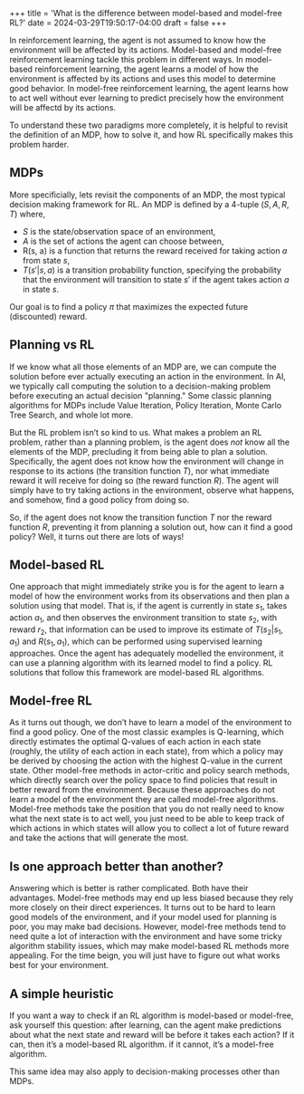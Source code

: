 +++
title = 'What is the difference between model-based and model-free RL?'
date = 2024-03-29T19:50:17-04:00
draft = false
+++

In reinforcement learning, the agent is not assumed to know how the environment will be affected by its actions. Model-based and model-free reinforcement learning tackle this problem in different ways. In model-based reinforcement learning, the agent learns a model of how the environment is affected by its actions and uses this model to determine good behavior. In model-free reinforcement learning, the agent learns how to act well without ever learning to predict precisely how the environment will be affectd by its actions. 

To understand these two paradigms more completely, it is helpful to revisit the definition of an MDP, how to solve it, and how RL specifically makes this problem harder.

## MDPs
More specificially, lets revisit the components of an MDP, the most typical decision making framework for RL. An MDP is defined by a 4-tuple $(S, A, R, T)$ where,
* $S$ is the state/observation space of an environment,
* $A$ is the set of actions the agent can choose between,
* R(s, a) is a function that returns the reward received for taking action $a$ from state $s$,
* $T(s' | s, a)$ is a transition probability function, specifying the probability that the environment will transition to state $s'$ if the agent takes action $a$ in state $s$.

Our goal is to find a policy $\pi$ that maximizes the expected future (discounted) reward.

## Planning vs RL
If we know what all those elements of an MDP are, we can compute the solution before ever actually executing an action in the environment. In AI, we typically call computing the solution to a decision-making problem before executing an actual decision "planning." Some classic planning algorithms for MDPs include Value Iteration, Policy Iteration, Monte Carlo Tree Search, and whole lot more.

But the RL problem isn’t so kind to us. What makes a problem an RL problem, rather than a planning problem, is the agent does *not* know all the elements of the MDP, precluding it from being able to plan a solution. Specifically, the agent does not know how the environment will change in response to its actions (the transition function  $T$), nor what immediate reward it will receive for doing so (the reward function $R$). The agent will simply have to try taking actions in the environment, observe what happens, and somehow, find a good policy from doing so.

So, if the agent does not know the transition function $T$ nor the reward function $R$, preventing it from planning a solution out, how can it find a good policy? Well, it turns out there are lots of ways!

## Model-based RL
One approach that might immediately strike you is for the agent to learn a model of how the environment works from its observations and then plan a solution using that model. That is, if the agent is currently in state $s_1$, takes action $a_1$, and then observes the environment transition to state $s_2$, with reward $r_2$, that information can be used to improve its estimate of $T(s_2 | s_1, a_1)$ and $R(s_1, a_1)$, which can be performed using supervised learning approaches. Once the agent has adequately modelled the environment, it can use a planning algorithm with its learned model to find a policy. RL solutions that follow this framework are model-based RL algorithms.

## Model-free RL
As it turns out though, we don’t have to learn a model of the environment to find a good policy. One of the most classic examples is Q-learning, which directly estimates the optimal Q-values of each action in each state (roughly, the utility of each action in each state), from which a policy may be derived by choosing the action with the highest Q-value in the current state. Other model-free methods in actor-critic and policy search methods, which directly search over the policy space to find policies that result in better reward from the environment. Because these approaches do not learn a model of the environment they are called model-free algorithms. Model-free methods take the position that you do not really need to know what the next state is to act well, you just need to be able to keep track of which actions in which states will allow you to collect a lot of future reward and take the actions that will generate the most.

## Is one approach better than another?
Answering which is better is rather complicated. Both have their advantages. Model-free methods may end up less biased because they rely more closely on their direct experiences. It turns out to be hard to learn good models of the environment, and if your model used for planning is poor, you may make bad decisions. However, model-free methods tend to need quite a lot of interaction with the environment and have some tricky algorithm stability issues, which may make model-based RL methods more appealing. For the time beign, you will just have to figure out what works best for your environment.

## A simple heuristic 
If you want a way to check if an RL algorithm is model-based or model-free, ask yourself this question: after learning, can the agent make predictions about what the next state and reward will be before it takes each action? If it can, then it’s a model-based RL algorithm. if it cannot, it’s a model-free algorithm.

This same idea may also apply to decision-making processes other than MDPs.